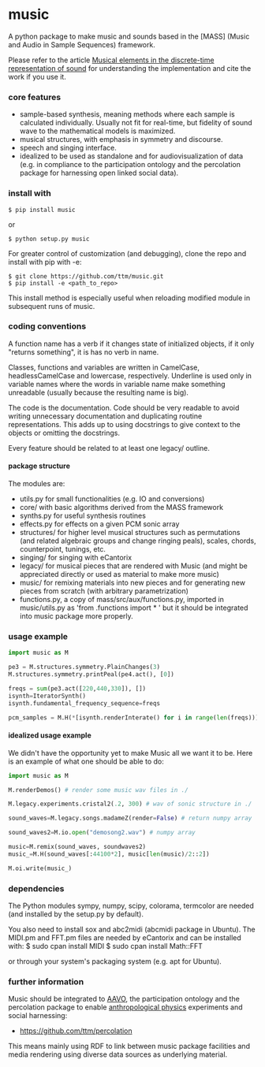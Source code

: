 # music
A python package to make music and sounds
based in the [MASS] (Music and Audio in Sample Sequences) framework.

Please refer to the article
[Musical elements in the discrete-time representation of sound](https://arxiv.org/abs/1412.6853)
for understanding the implementation and cite the work if you use it.

### core features
* sample-based synthesis, meaning methods where each sample is calculated individually. Usually not fit for real-time, but fidelity of sound wave to the mathematical models is maximized.
* musical structures, with emphasis in symmetry and discourse.
* speech and singing interface.
* idealized to be used as standalone and for audiovisualization of data (e.g. in compliance to the participation ontology and the percolation package for harnessing open linked social data).

### install with
    $ pip install music
or

    $ python setup.py music

For greater control of customization (and debugging), clone the repo and install with pip with -e:

    $ git clone https://github.com/ttm/music.git
    $ pip install -e <path_to_repo>

This install method is especially useful when reloading modified module in subsequent runs of music.

### coding conventions
A function name has a verb if it changes state of initialized objects, if it only "returns something", it is has no verb in name.

Classes, functions and variables are written in CamelCase, headlessCamelCase and lowercase, respectively.
Underline is used only in variable names where the words in variable name make something unreadable (usually because the resulting name is big).

The code is the documentation. Code should be very readable to avoid writing unnecessary documentation and duplicating routine representations. This adds up to using docstrings to give context to the objects or omitting the docstrings.

Every feature should be related to at least one legacy/ outline.

#### package structure
The modules are:
* utils.py for small functionalities (e.g. IO and conversions)
* core/ with basic algorithms derived from the MASS framework
* synths.py for useful synthesis routines
* effects.py for effects on a given PCM sonic array
* structures/ for higher level musical structures such as permutations (and related algebraic groups and change ringing peals), scales, chords, counterpoint, tunings, etc.
* singing/ for singing with eCantorix
* legacy/ for musical pieces that are rendered with Music (and might be appreciated directly or used as material to make more music)
* music/ for remixing materials into new pieces and for generating new pieces from scratch (with arbitrary parametrization)
* functions.py, a copy of mass/src/aux/functions.py, imported in music/utils.py
as 'from .functions import * ' but it should be integrated into music package more properly.

### usage example

```python
import music as M

pe3 = M.structures.symmetry.PlainChanges(3)
M.structures.symmetry.printPeal(pe4.act(), [0])

freqs = sum(pe3.act([220,440,330]), [])
isynth=IteratorSynth()
isynth.fundamental_frequency_sequence=freqs

pcm_samples = M.H(*[isynth.renderInterate() for i in range(len(freqs))])

```

#### idealized usage example
We didn't have the opportunity yet to make Music all we want it to be.
Here is an example of what one should be able to do:

```python
import music as M

M.renderDemos() # render some music wav files in ./

M.legacy.experiments.cristal2(.2, 300) # wav of sonic structure in ./

sound_waves=M.legacy.songs.madameZ(render=False) # return numpy array

sound_waves2=M.io.open("demosong2.wav") # numpy array

music=M.remix(sound_waves, soundwaves2)
music_=M.H(sound_waves[:44100*2], music[len(music)/2::2])

M.oi.write(music_)

```

### dependencies
The Python modules 
sympy, numpy, scipy, colorama, termcolor
are needed (and installed by the setup.py by default).

You also need to install sox and abc2midi (abcmidi package in Ubuntu).
The MIDI.pm and FFT.pm files are needed by eCantorix
and can be installed with:
  $ sudo cpan install MIDI
  $ sudo cpan install Math::FFT

or through your system's packaging system (e.g. apt for Ubuntu).

### further information
Music should be integrated to [AAVO], the participation ontology and the percolation package
to enable [anthropological physics] experiments and social harnessing:
- https://github.com/ttm/percolation

This means mainly using RDF to link between music package facilities and media rendering using diverse data sources as underlying material.

[AAVO]: https://github.com/ttm/aavo
[anthropological physics]: https://www.academia.edu/10356773/What_are_you_and_I_anthropological_physics_fundamentals_

